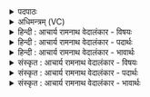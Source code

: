 <details><summary>पदपाठः</summary>

सः। वी꣣रः꣢। द꣣क्षसा꣡ध꣢नः। द꣣क्ष। सा꣡ध꣢꣯नः। वि। यः। त꣣स्त꣡म्भ꣢। रो꣡द꣢꣯सी꣣इ꣡ति꣢। ह꣡रिः꣢꣯। प꣣वि꣡त्रे꣢। अ꣣व्यत। वेधाः꣢। न। यो꣡नि꣢꣯म्। आ꣣स꣡द꣢म्। आ꣣। स꣡द꣢꣯म्। १३८८।
</details>

<details><summary>अधिमन्त्रम् (VC)</summary>

- पवमानः सोमः
- प्रजापतिर्वैश्वामित्रो वाच्यो वा
- अनुष्टुप्
- गान्धारः
</details>

<details><summary>हिन्दी : आचार्य रामनाथ वेदालंकार - विषयः</summary>

अगले मन्त्र में परमेश्वर का महत्त्व वर्णित है ॥
</details>

<details><summary>हिन्दी : आचार्य रामनाथ वेदालंकार - पदार्थः</summary>

पदार्थान्वयभाषाः -  (सः) वह (वीरः) काम, क्रोध आदि शत्रुओं को कम्पायमान करनेवाला वीर सोम परमेश्वर (दक्षसाधनः) बल का साधक है, (यः) जो (रोदसी) द्युलोक और भूलोक को (तस्तम्भ) थामे हुए है। (वेधाः न) सूर्य के समान वह (हरिः) पापहर्ता परमेश्वर (योनिम्) आत्मा-रूप घर में (आसदम्) बैठने के लिए (पवित्रे) पवित्र अन्तःकरण में (अव्यत) आता है ॥३॥ यहाँ उपमालङ्कार है ॥३॥
</details>

<details><summary>हिन्दी : आचार्य रामनाथ वेदालंकार - भावार्थः</summary>

भावार्थभाषाः -  जो बलवान् जगदीश्वर सब संसार को धारण करता है,उसकी उपासना से सीमित शक्तिवाला भी मनुष्य महान् शक्तिवाला और शत्रुओं को हराने में समर्थ हो जाता है ॥३॥
</details>

<details><summary>संस्कृत : आचार्य रामनाथ वेदालंकार - विषयः</summary>

अथ परमेश्वरस्य महत्त्वमाह।
</details>

<details><summary>संस्कृत : आचार्य रामनाथ वेदालंकार - पदार्थः</summary>

पदार्थान्वयभाषाः -  (सः) असौ (वीरः) कामक्रोधादिशत्रुप्रकम्पकः शूरः सोमः परमेश्वरः। [वीरो वीरयत्यमित्रान्, वेतेर्वा स्याद् गतिकर्मणः, वीरयतेर्वा। निरु० १।६।] (दक्षसाधनः) बलसाधनो वर्तते, (यः रोदसी) द्यावापृथिव्यौ (तस्तम्भ) धारयति। (वेधाः न) सूर्य इव सः (हरिः) पापहर्ता सोमः परमेश्वरः (योनिम्) आत्मरूपं गृहम् (आसदम्) आसत्तुम् (पवित्रे) परिपूतेऽन्तःकरणे (अव्यत) आगच्छति ॥३॥ अत्रोपमालङ्कारः ॥३॥
</details>

<details><summary>संस्कृत : आचार्य रामनाथ वेदालंकार - भावार्थः</summary>

भावार्थभाषाः -  यो बलवान् जगदीश्वरः सर्वं जगद्धारयति तस्योपासनेन सीमितशक्तिरपि मानवो महाशक्तिः शत्रुपराजयसमर्थश्च जायते ॥३॥
</details>